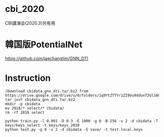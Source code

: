 # cbi_2020

CBI講演会(2020.3)共有用

# 韓国版PotentialNet

https://github.com/jaechanglim/GNN_DTI

# Instruction

```
(Download cbidata_gnn_dti.tar.bz2 from https://drive.google.com/drive/u/0/folders/1q9YtZTTYr1ZI9Vu9ddunT2Gl16Pmy4S9)
tar jxvf cbidata_gnn_dti.tar.bz2
mkdir -p cbidata
mv 2018/* select/* cbidata/
rm -rf 2018 select

python train.py -l 0.001 -D 0.3 -E 1000 -g 0 -B 256 -v 2 -d cbidata -T keys/keys_select -t keys/keys_2018
python test.py -g 0 -v 2 -d cbidata -S save/ -t test.local.keys
```

